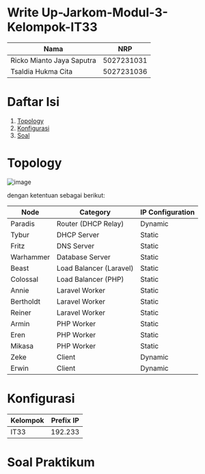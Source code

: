 # Write Up-Jarkom-Modul-3-Kelompok-IT33

| Nama | NRP |
|----------|----------|
| Ricko Mianto Jaya Saputra | 5027231031 |
| Tsaldia Hukma Cita | 5027231036 | 

# Daftar Isi
1. [Topology](#topology)
2. [Konfigurasi](#konfigurasi)
3. [Soal](#soal-praktikum)

# Topology 
![image](https://github.com/user-attachments/assets/aadfaf11-db1a-464a-ab1b-cf53a9d91c9b)


dengan ketentuan sebagai berikut:

| **Node**       | **Category**               | **IP Configuration** |
|----------------|----------------------------|----------------------|
| Paradis        | Router (DHCP Relay)         | Dynamic              |
| Tybur          | DHCP Server                 | Static               |
| Fritz          | DNS Server                  | Static               |
| Warhammer      | Database Server             | Static               |
| Beast          | Load Balancer (Laravel)     | Static               |
| Colossal       | Load Balancer (PHP)         | Static               |
| Annie          | Laravel Worker              | Static               |
| Bertholdt      | Laravel Worker              | Static               |
| Reiner         | Laravel Worker              | Static               |
| Armin          | PHP Worker                  | Static               |
| Eren           | PHP Worker                  | Static               |
| Mikasa         | PHP Worker                  | Static               |
| Zeke           | Client                      | Dynamic              |
| Erwin          | Client                      | Dynamic              |

# Konfigurasi 
| Kelompok | Prefix IP |
|----------|----------|
| IT33 | 192.233 |

# Soal Praktikum 
